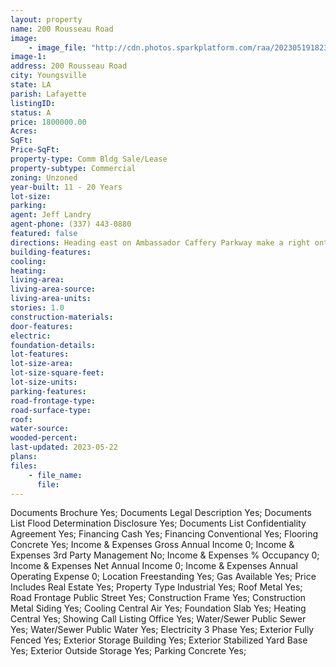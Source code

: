 ```yaml
---
layout: property
name: 200 Rousseau Road
image:
    - image_file: "http://cdn.photos.sparkplatform.com/raa/20230519182337551213000000.jpg"
image-1:
address: 200 Rousseau Road
city: Youngsville
state: LA
parish: Lafayette
listingID: 
status: A
price: 1800000.00
Acres: 
SqFt: 
Price-SqFt: 
property-type: Comm Bldg Sale/Lease
property-subtype: Commercial
zoning: Unzoned
year-built: 11 - 20 Years
lot-size: 
parking: 
agent: Jeff Landry
agent-phone: (337) 443-0880
featured: false
directions: Heading east on Ambassador Caffery Parkway make a right onto Youngsville Hwy and then   a quick right onto Rousseau road. The property will be on your left.
building-features: 
cooling: 
heating: 
living-area: 
living-area-source: 
living-area-units: 
stories: 1.0
construction-materials: 
door-features: 
electric: 
foundation-details: 
lot-features: 
lot-size-area: 
lot-size-square-feet: 
lot-size-units: 
parking-features: 
road-frontage-type: 
road-surface-type: 
roof: 
water-source: 
wooded-percent: 
last-updated: 2023-05-22
plans: 
files:
    - file_name:
      file:
---
```

Documents	Brochure	Yes;
Documents	Legal Description	Yes;
Documents List	Flood Determination Disclosure	Yes;
Documents List	Confidentiality Agreement	Yes;
Financing	Cash	Yes;
Financing	Conventional	Yes;
Flooring	Concrete	Yes;
Income & Expenses	Gross Annual Income	0;
Income & Expenses	3rd Party Management	No;
Income & Expenses	% Occupancy	0;
Income & Expenses	Net Annual Income	0;
Income & Expenses	Annual Operating Expense	0;
Location	Freestanding	Yes;
Gas	Available	Yes;
Price Includes	Real Estate	Yes;
Property Type	Industrial	Yes;
Roof	Metal	Yes;
Road Frontage	Public Street	Yes;
Construction	Frame	Yes;
Construction	Metal Siding	Yes;
Cooling	Central Air	Yes;
Foundation	Slab	Yes;
Heating	Central	Yes;
Showing	Call Listing Office	Yes;
Water/Sewer	Public Sewer	Yes;
Water/Sewer	Public Water	Yes;
Electricity	3 Phase	Yes;
Exterior	Fully Fenced	Yes;
Exterior	Storage Building	Yes;
Exterior	Stabilized Yard Base	Yes;
Exterior	Outside Storage	Yes;
Parking	Concrete	Yes;

